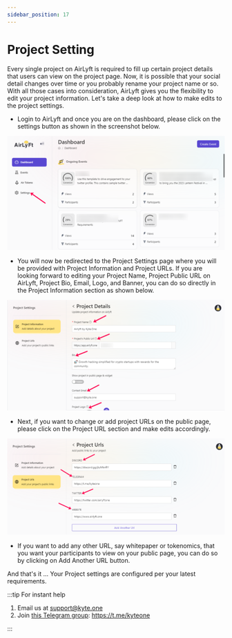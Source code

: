 ```yaml
---
sidebar_position: 17
---
```


# Project Setting

Every single project on AirLyft is required to fill up certain project details that users can view on the project page. Now, it is possible that your social detail changes over time or you probably rename your project name or so. With all those cases into consideration, AirLyft gives you the flexibility to edit your project information. Let's take a deep look at how to make edits to the project settings.

- Login to AirLyft and once you are on the dashboard, please click on the settings button as shown in the screenshot below. 

![Setting Main](../images/settingsmain.png)

- You will now be redirected to the Project Settings page where you will be provided with Project Information and Project URLs. If you are looking forward to editing your Project Name, Project Public URL on AirLyft, Project Bio, Email, Logo, and Banner, you can do so directly in the Project Information section as shown below. 

![Project Information](../images/projectinfo.png)

- Next, if you want to change or add project URLs on the public page, please click on the Project URL section and make edits accordingly. 

![Project URL Page](../images/projecturlpage.png)

- If you want to add any other URL, say whitepaper or tokenomics, that you want your participants to view on your public page, you can do so by clicking on Add Another URL button. 

And that's it ... Your Project settings are configured per your latest requirements. 

:::tip For instant help

1. Email us at support@kyte.one
2. Join [this Telegram group](https://t.me/kyteone): https://t.me/kyteone

:::